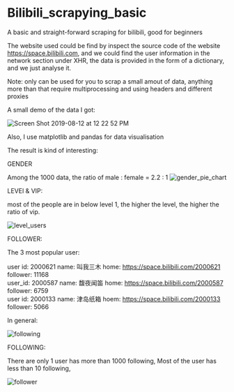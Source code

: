 # Bilibili_scrapying_basic
A basic and straight-forward scraping for bilibili, good for beginners


The website used could be find by inspect the source code of the website https://space.bilibili.com, 
and we could find the user information in the network section under XHR, the data is provided in the 
form of a dictionary, and we just analyse it. 


Note: only can be used for you to scrap a small amout of data, anything more than that require multiprocessing
      and using headers and different proxies 
      
A small demo of the data I got:

![Screen Shot 2019-08-12 at 12 22 52 PM](https://user-images.githubusercontent.com/52882728/62845662-74457400-bcfc-11e9-82e3-6dadb0e339f8.png)


Also, I use matplotlib and pandas for data visualisation

The result is kind of interesting: 

GENDER

Among the 1000 data, 
the ratio of male : female = 2.2 : 1
![gender_pie_chart](https://user-images.githubusercontent.com/52882728/62911891-897fd880-bdb8-11e9-932e-7ac85efbc3a2.png)



LEVEl & VIP:

most of the people are in below level 1, 
the higher the level, the higher the ratio of vip. 

![level_users](https://user-images.githubusercontent.com/52882728/62911815-47ef2d80-bdb8-11e9-91c9-0fae8fbf23ee.png)



FOLLOWER:

The 3 most popular user:

user id: 2000621 name: 叫我三木  home: https://space.bilibili.com/2000621  follower: 11168    
user_id: 2000587 name: 馥夜闻笛  home: https://space.bilibili.com/2000587  follower: 6759    
user id: 2000133 name: 津岛纸箱  hoem: https://space.bilibili.com/2000133  follower: 5066

In general:

![following](https://user-images.githubusercontent.com/52882728/62911996-fc894f00-bdb8-11e9-8704-54225db9ea40.png)





FOLLOWING:

There are only 1 user has  more than 1000 following, 
Most of the user has less than 10 following,


![follower](https://user-images.githubusercontent.com/52882728/62912015-0743e400-bdb9-11e9-838f-efdca210a785.png)








